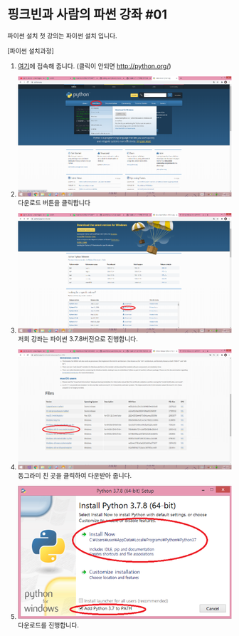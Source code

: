 # 핑크빈과 사람의 파썬 강좌 #01

파이썬 설치
첫 강의는 파이썬 설치 입니다.

[파이썬 설치과정]
1. [여기](http://python.org/)에 접속해 줍니다. (클릭이 안되면 http://python.org/)

2. ![테스트](.//PythonDownload_1.png)
다운로드 버튼을 클릭합니다

3. ![테스트](.//PythonDownload_2.png)
저희 강좌는 파이썬 3.7.8버전으로 진행합니다.

4. ![테스트](.//PythonDownload_3.png)
동그라미 친 곳을 클릭하여 다운받아 줍니다.

5. ![테스트](.//PythonDownload_4.png)
다운로드를 진행합니다.
